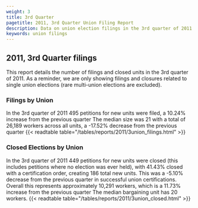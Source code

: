 ```yaml
---
weight: 3
title: 3rd Quarter
pagetitle: 2011, 3rd Quarter Union Filing Report
description: Data on union election filings in the 3rd quarter of 2011
keywords: union filings
---
```


## 2011, 3rd Quarter filings

This report details the number of filings and closed units in the 3rd quarter of 2011. As a reminder, we are only showing filings and closures related to single union elections (rare multi-union elections are excluded).

### Filings by Union
In the 3rd quarter of 2011 495 petitions for new units were filed, a 10.24% increase from the previous quarter The median size was 21 with a total of 26,189 workers across all units, a -17.52% decrease from the previous quarter
{{< readtable table="/tables/reports/2011/3union_filings.html" >}}

### Closed Elections by Union
In the 3rd quarter of 2011 449 petitions for new units were closed (this includes petitions where no election was ever held), with 41.43% closed with a certification order, creating 186 total new units. This was a -5.10% decrease from the previous quarter in successful union certifications. Overall this represents approximately 10,291 workers, which is a 11.73% increase from the previous quarter The median bargaining unit has 20 workers.
{{< readtable table="/tables/reports/2011/3union_closed.html" >}}
